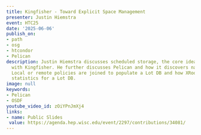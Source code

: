 ```yaml
---
title: Kingfisher - Toward Explicit Space Management
presenter: Justin Hiemstra
event: HTC25
date: '2025-06-06'
publish_on:
- path
- osg
- htcondor
- Pelican
description: Justin Hiemstra discusses scheduled storage, the core idea we're exploring
  with Kingfisher. He further discusses Pelican and how it discovers namespaces, how
  Local or remote policies are joined to populate a Lot DB and how XRootD tracks usage
  statistics for a Lot DB.
image: null
keywords:
- Pelican
- OSDF
youtube_video_id: zOiYPnJmXj4
links:
- name: Public Slides
 value: https://agenda.hep.wisc.edu/event/2297/contributions/34081/
---
```

